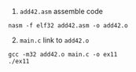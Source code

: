 1. `add42.asm` assemble code

```
nasm -f elf32 add42.asm -o add42.o
```

2. `main.c` link to `add42.o`

```
gcc -m32 add42.o main.c -o ex11
./ex11
```
